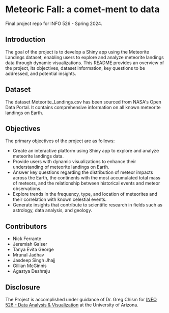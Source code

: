 # Meteoric Fall: a comet-ment to data

Final project repo for INFO 526 - Spring 2024.

## Introduction

The goal of the project is to develop a Shiny app using the Meteorite Landings dataset, enabling users to explore and analyze meteorite landings data through dynamic visualizations. This README provides an overview of the project, its objectives, dataset information, key questions to be addressed, and potential insights.

## Dataset

The dataset Meteorite_Landings.csv has been sourced from NASA's Open Data Portal. It contains comprehensive information on all known meteorite landings on Earth.

## Objectives
The primary objectives of the project are as follows:

- Create an interactive platform using Shiny app to explore and analyze meteorite landings data.
- Provide users with dynamic visualizations to enhance their understanding of meteorite landings on Earth.
- Answer key questions regarding the distribution of meteor impacts across the Earth, the continents with the most accumulated total mass of meteors, and the relationship between historical events and meteor observations.
- Explore trends in the frequency, type, and location of meteorites and their correlation with known celestial events.
- Generate insights that contribute to scientific research in fields such as astrology, data analysis, and geology.

## Contributors

- Nick Ferrante
- Jeremiah Gaiser
- Tanya Evita George
- Mrunal Jadhav
- Jasdeep Singh Jhajj
- Gillian McGinnis
- Agastya Deshraju

## Disclosure

The Project is accomplished under guidance of Dr. Greg Chism for [INFO 526 - Data Analysis & Visualization](https://datavizaz.org/) at the University of Arizona.
